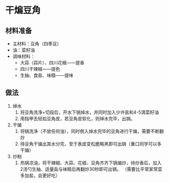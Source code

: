# 干煸豆角

## 材料准备

- 主材料：豆角（四季豆）
- 油：菜籽油 
- 调味材料：
  - 大蒜（蒜片）、四川花椒——提香
  - 四川干辣椒——提色
  - 生抽、食盐、味精——提味

## 做法

1. 焯水
   1. 将豆角洗净+切段后，开水下锅焯水，并同时加入少许盐和4-5滴菜籽油
   2. 用指甲去轻掐豆角皮，若豆角皮软化，则焯水完毕，出锅。
2. 干煸
   1. 将锅洗净（不放任何油），同时倒入焯水完毕的豆角进行干煸，需要不断翻炒
   2. 待豆角干煸出其水分完，至于表皮变松脆略黑即可出锅（重口同学可以多干煸）
3. 炒制
   1. 热锅凉油，将干辣椒、大蒜、花椒、豆角齐齐下锅煸炒，待炒香后，加入2汤勺生抽、适量盐与味精后再翻炒30秒即可出锅。 （需要比平常家常菜多加盐，会更好吃）